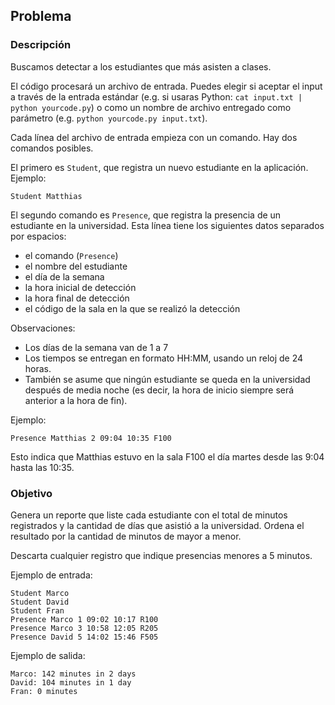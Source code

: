 ## Problema

### Descripción

Buscamos detectar a los estudiantes que más asisten a clases.

El código procesará un archivo de entrada. Puedes elegir si aceptar el input a través de la entrada estándar (e.g. si usaras Python: `cat input.txt | python yourcode.py`) o como un nombre de archivo entregado como parámetro (e.g. `python yourcode.py input.txt`).

Cada línea del archivo de entrada empieza con un comando. Hay dos comandos posibles.

El primero es `Student`, que registra un nuevo estudiante en la aplicación. Ejemplo:

```
Student Matthias
```

El segundo comando es `Presence`, que registra la presencia de un estudiante en la universidad. Esta línea tiene los siguientes datos separados por espacios:

- el comando (`Presence`)
- el nombre del estudiante
- el día de la semana
- la hora inicial de detección
- la hora final de detección
- el código de la sala en la que se realizó la detección

Observaciones:

- Los días de la semana van de 1 a 7
- Los tiempos se entregan en formato HH:MM, usando un reloj de 24 horas.
- También se asume que ningún estudiante se queda en la universidad después de media noche (es decir, la hora de inicio siempre será anterior a la hora de fin).

Ejemplo:

```
Presence Matthias 2 09:04 10:35 F100
```

Esto indica que Matthias estuvo en la sala F100 el día martes desde las 9:04 hasta las 10:35.

### Objetivo

Genera un reporte que liste cada estudiante con el total de minutos registrados y la cantidad de días que asistió a la universidad. Ordena el resultado por la cantidad de minutos de mayor a menor.

Descarta cualquier registro que indique presencias menores a 5 minutos.

Ejemplo de entrada:

```
Student Marco
Student David
Student Fran
Presence Marco 1 09:02 10:17 R100
Presence Marco 3 10:58 12:05 R205
Presence David 5 14:02 15:46 F505
```

Ejemplo de salida:

```
Marco: 142 minutes in 2 days
David: 104 minutes in 1 day
Fran: 0 minutes
```